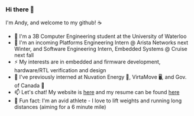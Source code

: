 ### Hi there 👋

I'm Andy, and welcome to my github! ☕  

- 🌱 I'm a 3B Computer Engineering student at the University of Waterloo
- 💼 I'm an incoming Platforms Engineering Intern @ Arista Networks next Winter, and Software Engineering Intern, Embedded Systems @ Cruise next fall
- ⚡ My interests are in embedded and firmware development, hardware/RTL verification and design
- 🔭 I've previously interned at Nuvation Energy 🔋, VirtaMove 🖥️, and Gov. of Canada 🍁 
- 📫 Let's chat! My website is [here](https://andyren.me) and my resume can be found [here](https://andyren.me/Resume_3B_v7.pdf)
- 💪 Fun fact: I'm an avid athlete - I love to lift weights and running long distances (aiming for a 6 minute mile)


<!-- 💼 I'm currently seeking a Winter 2022 internship relating to embedded software, and hardware/RTL verification and design
<!--- 👯 I’m currently seeking a Winter 2021 internship in software development
<!--
**ren-andy/ren-andy** is a ✨ _special_ ✨ repository because its `README.md` (this file) appears on your GitHub profile.

Here are some ideas to get you started:

- 🔭 I’m currently working on ...
- 🌱 I’m currently learning ...
- 👯 I’m looking to collaborate on ...
- 🤔 I’m looking for help with ...
- 💬 Ask me about ...
- 📫 How to reach me: ...
- 😄 Pronouns: ...
- ⚡ Fun fact: ...
-->
